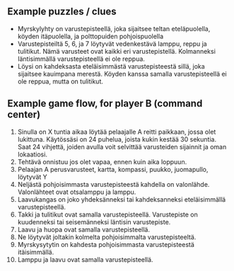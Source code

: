 ## Example puzzles / clues
 - Myrskylyhty on varustepisteellä, joka sijaitsee teltan eteläpuolella, köyden itäpuolella, ja polttopuiden pohjoispuolella
 - Varustepisteiltä 5, 6, ja 7 löytyvät vedenkestävä lamppu, reppu ja tulitikut. Nämä varusteet ovat kaikki eri varustepistellä. Kolmanneksi läntisimmällä varustepisteellä ei ole reppua.
 - Löysi on kahdeksasta eteläisimmästä varustepisteestä sillä, joka sijaitsee kauimpana merestä. Köyden kanssa samalla varustepisteellä ei ole reppua, mutta on tulitikut.


## Example game flow, for player B (command center)

1. Sinulla on X tuntia aikaa löytää pelaajalle A reitti paikkaan, jossa olet lukittuna. Käytössäsi on 24 puhelua, joista kukin kestää 30 sekuntia. Saat 24 vihjettä, joiden avulla voit selvittää varusteiden sijainnit ja oman lokaatiosi.
2. Tehtävä onnistuu jos olet vapaa, ennen kuin aika loppuun.
3. Pelaajan A perusvarusteet, kartta, kompassi, puukko, juomapullo, löytyvät Y
4. Neljästä pohjoisimmasta varustepisteestä kahdella on valonlähde. Valonlähteet ovat otsalamppu ja lamppu.
5. Laavukangas on joko yhdeksänneksi tai kahdeksanneksi eteläisimmällä varustepisteellä.
6. Takki ja tulitikut ovat samalla varustepisteellä. Varustepiste on kuudenneksi tai seisemänneksi läntisin varustepiste.
7. Laavu ja huopa ovat samalla varustepisteellä.
8. Ne löytyvät joltakin kolmelta pohjoisimmalta varustepisteeltä.
9. Myrskysytytin on kahdesta pohjoisimmasta varustepisteestä itäisimmällä.
10. Lamppu ja laavu ovat samalla varustepisteellä.
